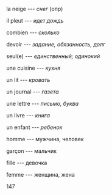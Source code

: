 la neige --- *снег* (опр)



il pleut --- *идет дождь*



combien --- *сколько*



devoir --- *задание, обязанность, долг*



seul(e) --- *единственный; одинокий*



une cuisine --- *кухня*



un lit --- *кровать*



un journal --- *газета*



une lettre --- *письмо, буква*



un livre --- *книга*



un enfant --- *ребенок*



homme --- мужчина, человек



garçon --- мальчик



fille --- девочка



femme --- женщина, жена








147